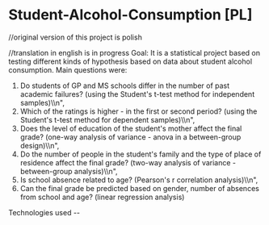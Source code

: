 # Student-Alcohol-Consumption [PL]

//original version of this project is polish

//translation in english is in progress
Goal: It is a statistical project based on testing different kinds of hypothesis based on data about student alcohol consumption. Main questions were:

1. Do students of GP and MS schools differ in the number of past academic failures? (using the Student's t-test method for independent samples)\\\n",
2. Which of the ratings is higher - in the first or second period? (using the Student's t-test method for dependent samples)\\\n",
3. Does the level of education of the student's mother affect the final grade? (one-way analysis of variance - anova in a between-group design)\\\n",
4. Do the number of people in the student's family and the type of place of residence affect the final grade? (two-way analysis of variance - between-group analysis)\\\n",
5. Is school absence related to age? (Pearson's r correlation analysis)\\\n",
6. Can the final grade be predicted based on gender, number of absences from school and age? (linear regression analysis)
   
   

Technologies used --

